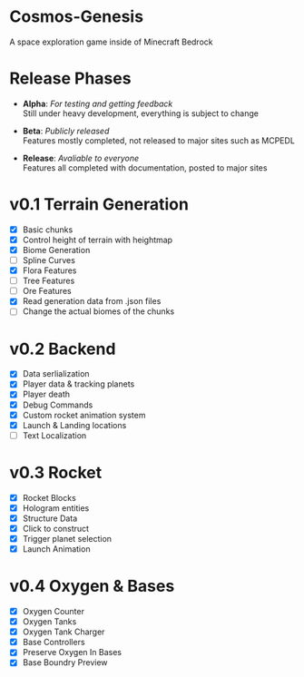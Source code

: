# Cosmos-Genesis
A space exploration game inside of Minecraft Bedrock

# Release Phases

- **Alpha**: *For testing and getting feedback*\
Still under heavy development, everything is subject to change

- **Beta**: *Publicly released*\
Features mostly completed, not released to major sites such as MCPEDL

- **Release**: *Avaliable to everyone*\
Features all completed with documentation, posted to major sites

# v0.1 Terrain Generation
- [x] Basic chunks
- [x] Control height of terrain with heightmap
- [x] Biome Generation
- [ ] Spline Curves
- [x] Flora Features
- [ ] Tree Features
- [ ] Ore Features
- [x] Read generation data from .json files
- [ ] Change the actual biomes of the chunks

# v0.2 Backend
- [x] Data serlialization
- [x] Player data & tracking planets
- [x] Player death
- [x] Debug Commands
- [x] Custom rocket animation system
- [x] Launch & Landing locations
- [ ] Text Localization

# v0.3 Rocket
- [x] Rocket Blocks
- [x] Hologram entities
- [x] Structure Data
- [x] Click to construct
- [x] Trigger planet selection 
- [x] Launch Animation

# v0.4 Oxygen & Bases
- [x] Oxygen Counter
- [x] Oxygen Tanks
- [x] Oxygen Tank Charger
- [x] Base Controllers
- [x] Preserve Oxygen In Bases
- [x] Base Boundry Preview